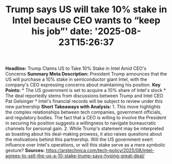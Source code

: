 ﻿---
title: "Trump says US will take 10% stake in Intel because CEO wants to “keep his job”'
date: '2025-08-23T15:26:37"
category: "Markets"
summary: ""
slug: "trump says us will take 10 stake in intel because ceo wants "
source_urls:
  - "https://arstechnica.com/tech-policy/2025/08/intel-agrees-to-sell-the-us-a-10-stake-trump-says-hyping-great-deal/"
seo:
  title: "Trump says US will take 10% stake in Intel because CEO wants to “keep his job” | Hash n Hedge'
  description: '"
  keywords: ["news", "markets", "brief"]
---
**Headline:** Trump Claims US to Take 10% Stake in Intel Amid CEO's Concerns  **Summary Meta Description:** President Trump announces that the US will purchase a 10% stake in semiconductor giant Intel, with the company's CEO expressing concerns about maintaining his position.  **Key Points:**  * The US government is set to acquire a 10% share of Intel's stock * The deal reportedly stems from discussions between Trump and Intel CEO Pat Gelsinger * Intel's financial records will be subject to review under this new partnership  **Short Takeaways with Analysis:**  1. This move highlights the complex relationships between tech companies, government officials, and regulatory bodies. The fact that a CEO is willing to involve the President in securing his position suggests a willingness to navigate bureaucratic channels for personal gain. 2. While Trump's statement may be interpreted as boasting about his deal-making prowess, it also raises questions about the motivations behind this partnership. Will the US government exert influence over Intel's operations, or will this stake serve as a mere symbolic gesture?  **Sources:** https://arstechnica.com/tech-policy/2025/08/intel-agrees-to-sell-the-us-a-10-stake-trump-says-hyping-great-deal/ 
